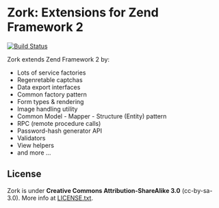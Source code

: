 Zork: Extensions for Zend Framework 2
=====================================

[![Build Status](https://travis-ci.org/webriq/zork.png?branch=master)](https://travis-ci.org/webriq/zork)

Zork extends Zend Framework 2 by:

* Lots of service factories
* Regenretable captchas
* Data export interfaces
* Common factory pattern
* Form types & rendering
* Image handling utility
* Common Model - Mapper - Structure (Entity) pattern
* RPC (remote procedure calls)
* Password-hash generator API
* Validators
* View helpers
* and more ...

License
-------

Zork is under **Creative Commons Attribution-ShareAlike 3.0** (cc-by-sa-3.0).
More info at [LICENSE.txt](LICENSE.txt).
